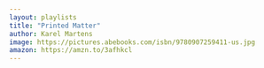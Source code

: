 ```yaml
---
layout: playlists
title: "Printed Matter"
author: Karel Martens
image: https://pictures.abebooks.com/isbn/9780907259411-us.jpg
amazon: https://amzn.to/3afhkcl
---
```


